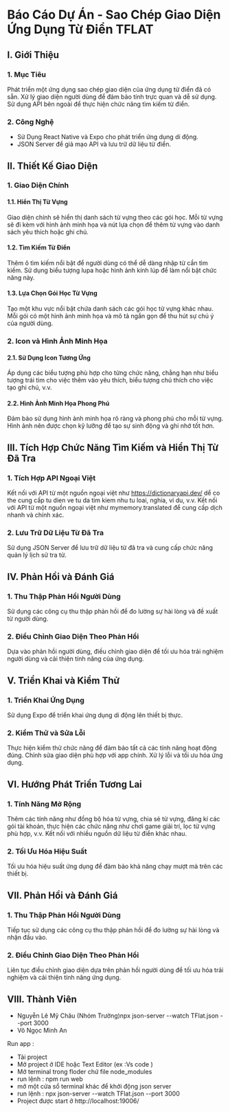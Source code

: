 # Báo Cáo Dự Án - Sao Chép Giao Diện Ứng Dụng Từ Điển TFLAT

## I. Giới Thiệu

### 1. Mục Tiêu
Phát triển một ứng dụng sao chép giao diện của ứng dụng từ điển đã có sẵn.
Xử lý giao diện người dùng để đảm bảo tính trực quan và dễ sử dụng.
Sử dụng API bên ngoài để thực hiện chức năng tìm kiếm từ điển.

### 2. Công Nghệ
- Sử Dụng React Native và Expo cho phát triển ứng dụng di động.
- JSON Server để giả mạo API và lưu trữ dữ liệu từ điển.

## II. Thiết Kế Giao Diện

### 1. Giao Diện Chính
   #### 1.1. Hiển Thị Từ Vựng
   Giao diện chính sẽ hiển thị danh sách từ vựng theo các gói học. Mỗi từ vựng sẽ đi kèm với hình ảnh minh họa và nút lựa chọn để thêm từ vựng vào danh sách yêu thích hoặc ghi chú.
   #### 1.2. Tìm Kiếm Từ Điển
   Thêm ô tìm kiếm nổi bật để người dùng có thể dễ dàng nhập từ cần tìm kiếm. Sử dụng biểu tượng lupa hoặc hình ảnh kính lúp để làm nổi bật chức năng này.
   #### 1.3. Lựa Chọn Gói Học Từ Vựng
   Tạo một khu vực nổi bật chứa danh sách các gói học từ vựng khác nhau. Mỗi gói có một hình ảnh minh họa và mô tả ngắn gọn để thu hút sự chú ý của người dùng.
   
### 2. Icon và Hình Ảnh Minh Họa
   #### 2.1. Sử Dụng Icon Tương Ứng
   Áp dụng các biểu tượng phù hợp cho từng chức năng, chẳng hạn như biểu tượng trái tim cho việc thêm vào yêu thích, biểu tượng chú thích cho việc tạo ghi chú, v.v.
   #### 2.2. Hình Ảnh Minh Họa Phong Phú
   Đảm bảo sử dụng hình ảnh minh họa rõ ràng và phong phú cho mỗi từ vựng. Hình ảnh nên được chọn kỹ lưỡng để tạo sự sinh động và ghi nhớ tốt hơn.

## III. Tích Hợp Chức Năng Tìm Kiếm và Hiển Thị Từ Đã Tra

### 1. Tích Hợp API Ngoại Việt
Kết nối với API từ một nguồn ngoại việt như https://dictionaryapi.dev/ dể co the cung cấp tu dien ve tu da tim kiem nhu tu loai, nghia, vi du, v.v.
Kết nối với API từ một nguồn ngoại việt như mymemory.translated để cung cấp dịch nhanh và chính xác.

### 2. Lưu Trữ Dữ Liệu Từ Đã Tra
Sử dụng JSON Server để lưu trữ dữ liệu từ đã tra và cung cấp chức năng quản lý lịch sử tra từ.

## IV. Phản Hồi và Đánh Giá

### 1. Thu Thập Phản Hồi Người Dùng
Sử dụng các công cụ thu thập phản hồi để đo lường sự hài lòng và đề xuất từ người dùng.

### 2. Điều Chỉnh Giao Diện Theo Phản Hồi
Dựa vào phản hồi người dùng, điều chỉnh giao diện để tối ưu hóa trải nghiệm người dùng và cải thiện tính năng của ứng dụng.

## V. Triển Khai và Kiểm Thử

### 1. Triển Khai Ứng Dụng
Sử dụng Expo để triển khai ứng dụng di động lên thiết bị thực.

### 2. Kiểm Thử và Sửa Lỗi
Thực hiện kiểm thử chức năng để đảm bảo tất cả các tính năng hoạt động đúng.
Chỉnh sửa giao diện phù hợp với app chính.
Xử lý lỗi và tối ưu hóa ứng dụng.

## VI. Hướng Phát Triển Tương Lai

### 1. Tính Năng Mở Rộng
Thêm các tính năng như đồng bộ hóa từ vựng, chia sẻ từ vựng, đăng kí các gói tài khoản, thực hiện các chức năng như chơi game giải trí, lọc từ vựng phù hợp, v.v.
Kết nối với nhiều nguồn dữ liệu từ điển khác nhau.

### 2. Tối Ưu Hóa Hiệu Suất
Tối ưu hóa hiệu suất ứng dụng để đảm bảo khả năng chạy mượt mà trên các thiết bị.

## VII. Phản Hồi và Đánh Giá

### 1. Thu Thập Phản Hồi Người Dùng
Tiếp tục sử dụng các công cụ thu thập phản hồi để đo lường sự hài lòng và nhận đầu vào.

### 2. Điều Chỉnh Giao Diện Theo Phản Hồi
Liên tục điều chỉnh giao diện dựa trên phản hồi người dùng để tối ưu hóa trải nghiệm và cải thiện tính năng ứng dụng.

## VIII. Thành Viên
- Nguyễn Lê Mỹ Châu (Nhóm Trưởng)npx json-server --watch TFlat.json --port 3000
- Võ Ngọc Minh An


Run app :
- Tải project
- Mở project ở IDE hoặc Text Editor (ex :Vs code )
- Mở terminal trong floder chứ file node_modules
- run lệnh : npm run web 
- mở một cửa sổ terminal khác để khởi động json server 
- run lệnh : npx json-server --watch TFlat.json --port 3000
- Project được start ở http://localhost:19006/
